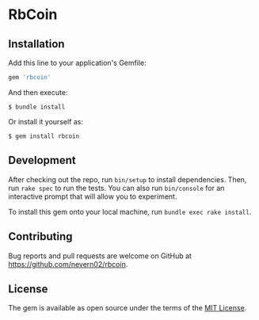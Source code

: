 # RbCoin

## Installation

Add this line to your application's Gemfile:

```ruby
gem 'rbcoin'
```

And then execute:

    $ bundle install

Or install it yourself as:

    $ gem install rbcoin

## Development

After checking out the repo, run `bin/setup` to install dependencies. Then, run `rake spec` to run the tests. You can also run `bin/console` for an interactive prompt that will allow you to experiment.

To install this gem onto your local machine, run `bundle exec rake install`.

## Contributing

Bug reports and pull requests are welcome on GitHub at https://github.com/nevern02/rbcoin.

## License

The gem is available as open source under the terms of the [MIT License](https://opensource.org/licenses/MIT).
